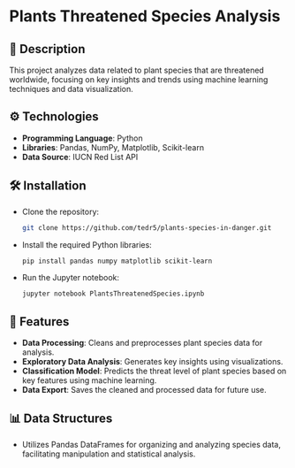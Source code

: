 # Plants Threatened Species Analysis

## 📖 Description
This project analyzes data related to plant species that are threatened worldwide, focusing on key insights and trends using machine learning techniques and data visualization.

## ⚙️ Technologies
- **Programming Language**: Python
- **Libraries**: Pandas, NumPy, Matplotlib, Scikit-learn
- **Data Source**: IUCN Red List API

## 🛠️ Installation
 - Clone the repository:
   ```bash
   git clone https://github.com/tedr5/plants-species-in-danger.git
   ```
 - Install the required Python libraries:
   ```bash
   pip install pandas numpy matplotlib scikit-learn
   ```
- Run the Jupyter notebook:
  ```bash
  jupyter notebook PlantsThreatenedSpecies.ipynb
  ```
## 🚀 Features

- **Data Processing**: Cleans and preprocesses plant species data for analysis.
- **Exploratory Data Analysis**: Generates key insights using visualizations.
- **Classification Model**: Predicts the threat level of plant species based on key features using machine learning.
- **Data Export**: Saves the cleaned and processed data for future use.


## 📊 Data Structures
- Utilizes Pandas DataFrames for organizing and analyzing species data, facilitating manipulation and statistical analysis.
